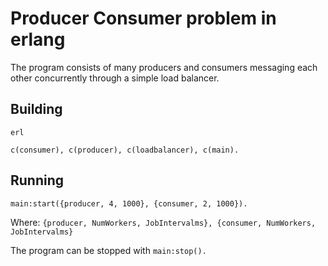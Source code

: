 # Producer Consumer problem in erlang
The program consists of many producers and consumers messaging each other concurrently through a simple load balancer.

## Building
`erl`

`c(consumer), c(producer), c(loadbalancer), c(main).`

## Running
`main:start({producer, 4, 1000}, {consumer, 2, 1000}).`

Where: 
`{producer, NumWorkers, JobIntervalms}, {consumer, NumWorkers, JobIntervalms}`

The program can be stopped with `main:stop().`

